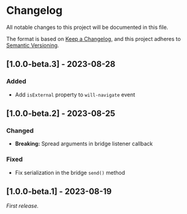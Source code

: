 # Changelog

All notable changes to this project will be documented in this file.

The format is based on [Keep a Changelog](https://keepachangelog.com/en/1.0.0/),
and this project adheres to [Semantic Versioning](https://semver.org/spec/v2.0.0.html).

## [1.0.0-beta.3] - 2023-08-28

### Added

- Add `isExternal` property to `will-navigate` event

## [1.0.0-beta.2] - 2023-08-25

### Changed

- **Breaking:** Spread arguments in bridge listener callback

### Fixed

- Fix serialization in the bridge `send()` method

## [1.0.0-beta.1] - 2023-08-19

_First release._
